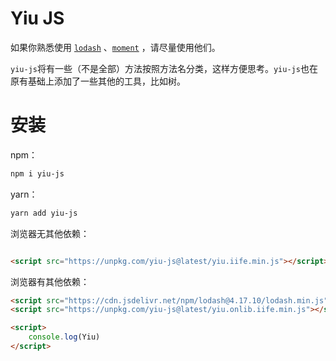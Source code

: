 # Yiu JS

如果你熟悉使用 [`lodash`](https://lodash.com/) 、[`moment`](https://momentjs.com/) ，请尽量使用他们。

`yiu-js`将有一些（不是全部）方法按照方法名分类，这样方便思考。`yiu-js`也在原有基础上添加了一些其他的工具，比如树。

# 安装

npm：

```bash
npm i yiu-js
```

yarn：

```bash
yarn add yiu-js
```

浏览器无其他依赖：

```html

<script src="https://unpkg.com/yiu-js@latest/yiu.iife.min.js"></script>
```

浏览器有其他依赖：

```html
<script src="https://cdn.jsdelivr.net/npm/lodash@4.17.10/lodash.min.js"></script>
<script src="https://unpkg.com/yiu-js@latest/yiu.onlib.iife.min.js"></script>

<script>
    console.log(Yiu)
</script>
```

